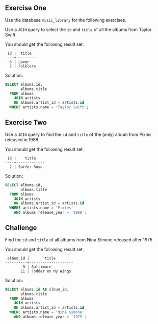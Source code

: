 ## Exercise One

Use the database `music_library` for the following exercises.

Use a `JOIN` query to select the `id` and `title` of all the albums from Taylor Swift.

You should get the following result set:

```
 id |  title   
----+----------
  6 | Lover
  7 | Folklore
```
Solution: 

```sql
SELECT albums.id,
       albums.title
  FROM albums
    JOIN artists
    ON albums.artist_id = artists.id
  WHERE artists.name = 'Taylor Swift';
```



## Exercise Two

Use a `JOIN` query to find the `id` and `title` of the (only) album from Pixies released in 1988.

You should get the following result set:

```
 id |    title    
----+-------------
  2 | Surfer Rosa
```
Solution: 

```sql
SELECT albums.id,
       albums.title
  FROM albums
    JOIN artists
    ON albums.artist_id = artists.id
  WHERE artists.name = 'Pixies' 
    AND albums.release_year = '1988';
```

## Challenge

Find the `id` and `title` of all albums from Nina Simone released after 1975.

You should get the following result set:

```
 album_id |       title        
----------+--------------------
        9 | Baltimore
       11 | Fodder on My Wings
```
Solution:

```sql
SELECT albums.id AS album_id,
       albums.title
  FROM albums
    JOIN artists
    ON albums.artist_id = artists.id
  WHERE artists.name = 'Nina Simone' 
    AND albums.release_year > '1975';
```